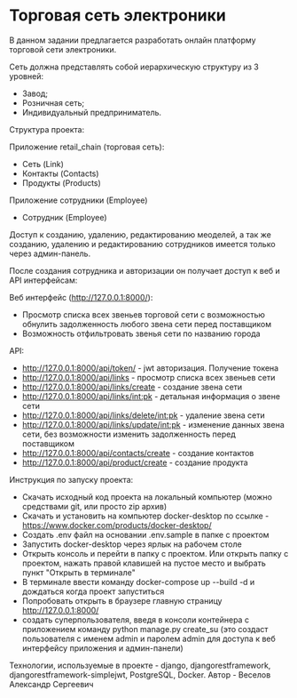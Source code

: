 # Торговая сеть электроники

В данном задании предлагается разработать онлайн платформу торговой сети электроники.

Сеть должна представлять собой иерархическую структуру из 3 уровней:

- Завод;
- Розничная сеть;
- Индивидуальный предприниматель.
  
Структура проекта:

Приложение retail_chain (торговая сеть):
- Сеть (Link)
- Контакты (Contacts)
- Продукты (Products)



Приложение сотрудники (Employee)
- Сотрудник (Employee)

Доступ к созданию, удалению, редактированию меоделей, а так же созданию, удалению и редактированию сотрудников имеется только через админ-панель.

После создания сотрудника и авторизации он получает доступ к веб и API интерфейсам:




Веб интерфейс (http://127.0.0.1:8000/):
- Просмотр списка всех звеньев торговой сети с возможностью обнулить задолженность любого звена сети перед поставщиком
- Возможность отфильтровать звенья сети по названию города

API:
- http://127.0.0.1:8000/api/token/ - jwt авторизация. Получение токена
- http://127.0.0.1:8000/api/links - просмотр списка всех звеньев сети
- http://127.0.0.1:8000/api/links/create - создание звена сети
- http://127.0.0.1:8000/api/links/<int:pk> - детальная информация о звене сети
- http://127.0.0.1:8000/api/links/delete/<int:pk> - удаление звена сети
- http://127.0.0.1:8000/api/links/update/<int:pk> - изменение данных звена сети, без возможности изменить задолженность перед поставщиком
- http://127.0.0.1:8000/api/contacts/create - создание контактов
- http://127.0.0.1:8000/api/product/create - создание продукта

Инструкция по запуску проекта:
- Скачать исходный код проекта на локальный компьютер (можно средствами git, или просто zip архив)
- Скачать и установить на компьютер docker-desktop по ссылке - https://www.docker.com/products/docker-desktop/
- Создать .env файл на основании .env.sample в папке с проектом
- Запустить docker-desktop через ярлык на рабочем столе
- Открыть консоль и перейти в папку с проектом. Или открыть папку с проектом, нажать правой клавишей на пустое место и выбрать пункт "Открыть в терминале"
- В терминале ввести команду docker-compose up --build -d и дождаться когда проект запуститься
- Попробовать открыть в браузере главную страницу http://127.0.0.1:8000/
- создать суперпользователя, введя в консоли контейнера с приложением команду python manage.py create_su (это создаст пользователя с именем admin и паролем admin для доступа к веб интерфейсу приложения и админ-панели)

Технологии, используемые в проекте - django, djangorestframework, djangorestframework-simplejwt, PostgreSQL, Docker.
Автор - Веселов Александр Сергеевич
